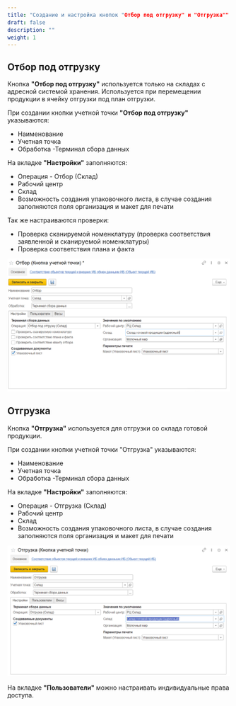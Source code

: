 ```yaml
---
title: "Создание и настройка кнопок "Отбор под отгрузку" и "Отгрузка""
draft: false
description: ""
weight: 1
---
```


## Отбор под отгрузку

Кнопка **"Отбор под отгрузку"** используется только на складах с адресной системой хранения. Используется при перемещении продукции в ячейку отгрузки под план отгрузки.

При создании кнопки учетной точки **"Отбор под отгрузку"** указываются:

- Наименование
- Учетная точка
- Обработка -Терминал сбора данных

На вкладке **"Настройки"** заполняются:

- Операция - Отбор (Склад)
- Рабочий центр
- Склад
- Возможность создания упаковочного листа, в случае создания заполняются поля организация и макет для печати

Так же настраиваются проверки:

- Проверка сканируемой номенклатуру (проверка соответствия заявленной и сканируемой номенклатуры)
- Проверка соответствия плана и факта

![1](1.png)

## Отгрузка

Кнопка **"Отгрузка"** используется для отгрузки со склада готовой продукции.

При создании кнопки учетной точки "Отгрузка" указываются:

- Наименование
- Учетная точка
- Обработка -Терминал сбора данных

На вкладке **"Настройки"** заполняются:

- Операция - Отгрузка (Склад)
- Рабочий центр
- Склад
- Возможность создания упаковочного листа, в случае создания заполняются поля организация и макет для печати

![2](2.png)

На вкладке **"Пользователи"** можно настраивать индивидуальные права доступа.